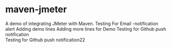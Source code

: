 # maven-jmeter
A demo of integrating JMeter with Maven.
Testing
For Email -notification alert
Adding demo lines
Adding more lines for Demo
Testing for Github push notification  
Testing for Github push notification22



